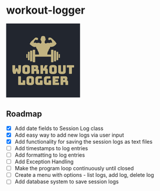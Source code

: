 # workout-logger
![workout-logger logo](workout-logger.png)

<!-- ROADMAP -->
## Roadmap

- [x] Add date fields to Session Log class
- [x] Add easy way to add new logs via user input
- [x] Add functionality for saving the session logs as text files
- [ ] Add timestamps to log entries
- [ ] Add formatting to log entries
- [ ] Add Exception Handling
- [ ] Make the program loop continuously until closed
- [ ] Create a menu with options - list logs, add log, delete log
- [ ] Add database system to save session logs
